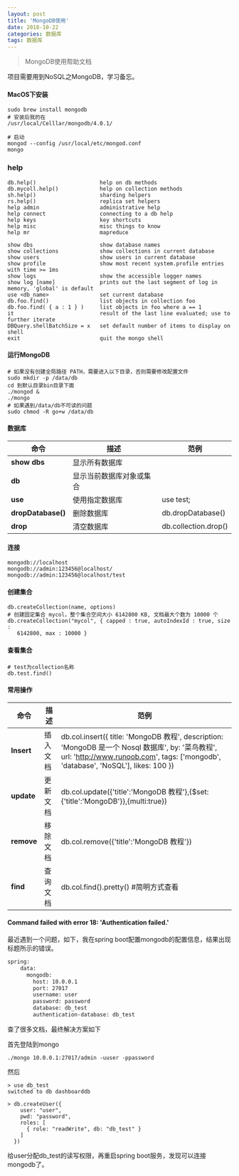 ```yaml
---
layout: post 
title: 'MongoDB使用'
date: 2018-10-22
categories: 数据库
tags: 数据库
---
```


> MongoDB使用帮助文档

项目需要用到NoSQL之MongoDB，学习备忘。


#### MacOS下安装

```
sudo brew install mongodb
# 安装后我的在
/usr/local/Celllar/mongodb/4.0.1/

# 启动
mongod --config /usr/local/etc/mongod.conf
mongo
```

### help

```
db.help()                    help on db methods
db.mycoll.help()             help on collection methods
sh.help()                    sharding helpers
rs.help()                    replica set helpers
help admin                   administrative help
help connect                 connecting to a db help
help keys                    key shortcuts
help misc                    misc things to know
help mr                      mapreduce

show dbs                     show database names
show collections             show collections in current database
show users                   show users in current database
show profile                 show most recent system.profile entries with time >= 1ms
show logs                    show the accessible logger names
show log [name]              prints out the last segment of log in memory, 'global' is default
use <db_name>                set current database
db.foo.find()                list objects in collection foo
db.foo.find( { a : 1 } )     list objects in foo where a == 1
it                           result of the last line evaluated; use to further iterate
DBQuery.shellBatchSize = x   set default number of items to display on shell
exit                         quit the mongo shell
```



#### 运行MongoDB

```
# 如果没有创建全局路径 PATH，需要进入以下目录，否则需要修改配置文件
sudo mkdir -p /data/db
cd 到默认目录bin目录下面
./mongod &
./mongo
# 如果遇到/data/db不可读的问题
sudo chmod -R go+w /data/db
```

#### 数据库

| 命令               | 描述                     | 范例              |
| ------------------ | ------------------------ | ----------------- |
| **show dbs**       | 显示所有数据库           |                   |
| **db**             | 显示当前数据库对象或集合 |                   |
| **use**            | 使用指定数据库           | use test;         |
| **dropDatabase()** | 删除数据库               | db.dropDatabase() |
| **drop** | 清空数据库|db.collection.drop()|

#### 连接

```
mongodb://localhost
mongodb://admin:123456@localhost/
mongodb://admin:123456@localhost/test
```

#### 创建集合

```shell
db.createCollection(name, options)
# 创建固定集合 mycol，整个集合空间大小 6142800 KB, 文档最大个数为 10000 个
db.createCollection("mycol", { capped : true, autoIndexId : true, size : 
   6142800, max : 10000 } 
```

#### 查看集合

```
# test为collection名称
db.test.find()
```

#### 常用操作

| 命令       | 描述     | 范例                                                         |
| ---------- | -------- | ------------------------------------------------------------ |
| **Insert** | 插入文档 | db.col.insert({     title: 'MongoDB 教程',      description: 'MongoDB 是一个 Nosql 数据库',     by: '菜鸟教程',     url: 'http://www.runoob.com',     tags: ['mongodb', 'database', 'NoSQL'],     likes: 100 }) |
| **update** | 更新文档 | db.col.update({'title':'MongoDB 教程'},{$set:{'title':'MongoDB'}},{multi:true}) |
| **remove** | 移除文档 | db.col.remove({'title':'MongoDB 教程'})                      |
| **find**   | 查询文档 | db.col.find().pretty() #简明方式查看                         |



#### Command failed with error 18: 'Authentication failed.'

最近遇到一个问题，如下，我在spring boot配置mongodb的配置信息，结果出现标题所示的错误。

```xml
spring:
    data:
      mongodb:
        host: 10.0.0.1
        port: 27017
        username: user
        password: password
        database: db_test
        authentication-database: db_test
```

查了很多文档，最终解决方案如下

首先登陆到mongo

```
./mongo 10.0.0.1:27017/admin -uuser -ppassword
```

然后

```
> use db_test
switched to db dashboarddb 

> db.createUser({
    user: "user",
    pwd: "password",
    roles: [
      { role: "readWrite", db: "db_test" }
    ]
  })
```

给user分配db_test的读写权限，再重启spring boot服务，发现可以连接mongodb了。